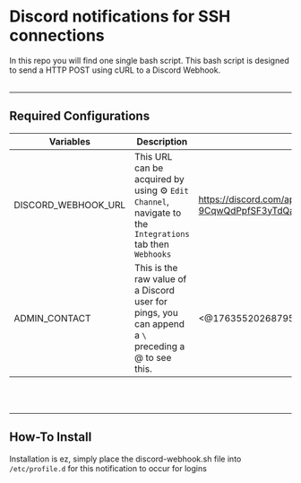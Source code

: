 # Discord notifications for SSH connections
In this repo you will find one single bash script. This bash script is designed to send a HTTP POST using cURL to a Discord Webhook.
<br/></br>

----

## Required Configurations
| Variables | Description | Example |
|---|---|---|
| DISCORD_WEBHOOK_URL | This URL can be acquired by using ⚙️ `Edit Channel`, navigate to the `Integrations` tab then `Webhooks` | https://discord.com/api/webhooks/985713672184625953/MX1IqBDA6qdCa5qmYAW4-9CqwQdPpfSF3yTdQandkJNyyvehsDZupgtZy9RcZHUq9Fv |
| ADMIN_CONTACT | This is the raw value of a Discord user for pings, you can append a `\` preceding a @ to see this. | <@176355202687959051> |
<br/></br>

----
## How-To Install
Installation is ez, simply place the discord-webhook.sh file into `/etc/profile.d` for this notification to occur for logins